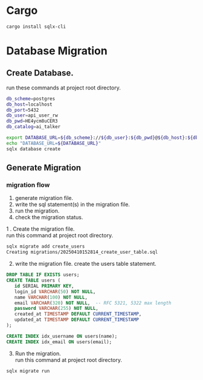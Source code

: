 # Cargo

```sh
cargo install sqlx-cli
```

# Database Migration

## Create Database. 
run these commands at project root directory.
```sh
db_scheme=postgres
db_host=localhost
db_port=5432
db_user=api_user_rw
db_pwd=HE4ycm8uCER3
db_catalog=ai_talker

export DATABASE_URL=${db_scheme}://${db_user}:${db_pwd}@${db_host}:${db_port}/${db_catalog}
echo "DATABASE_URL=${DATABASE_URL}"
sqlx database create
```

## Generate Migration
### migration flow
1. generate migration file.
2. write the sql statement(s) in the migration file.
3. run the migration.
4. check the migration status.

1 . Create the migration file.  
run this command at project root directory.
```sh
sqlx migrate add create_users
Creating migrations/20250410152814_create_user_table.sql
```

2. write the migration file. create the users table statement.
```sql
DROP TABLE IF EXISTS users;
CREATE TABLE users (
   id SERIAL PRIMARY KEY,
   login_id VARCHAR(50) NOT NULL,
   name VARCHAR(100) NOT NULL,
   email VARCHAR(320) NOT NULL,  -- RFC 5321, 5322 max length
   password VARCHAR(255) NOT NULL,
   created_at TIMESTAMP DEFAULT CURRENT_TIMESTAMP,
   updated_at TIMESTAMP DEFAULT CURRENT_TIMESTAMP
);

CREATE INDEX idx_username ON users(name);
CREATE INDEX idx_email ON users(email);
```

3. Run the migration.  
run this command at project root directory.
```sh
sqlx migrate run
```